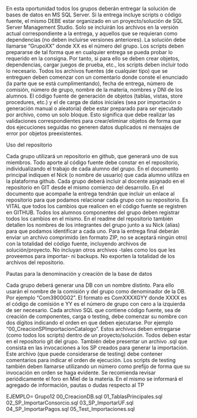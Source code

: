 En esta oportunidad todos los grupos deberán entregar la solución de bases de datos en MS
SQL Server.
Si la entrega incluye scripts o código fuente, el mismo DEBE estar organizado en un
proyecto/solución de SQL Server Management Studio. Solo se incluirán los archivos en la
versión actual correspondiente a la entrega, y aquellos que se requieran como dependencias
(no deben incluirse versiones anteriores). La solución debe llamarse “GrupoXX” donde XX es
el número del grupo.
Los scripts deben prepararse de tal forma que en cualquier entrega se pueda probar lo
requerido en la consigna. Por tanto, si para ello se deben crear objetos, dependencias, cargar
juegos de prueba, etc., los scripts deben incluir todo lo necesario.
Todos los archivos fuentes (de cualquier tipo) que se entreguen deben comenzar con un
comentario donde conste el enunciado (la parte que se está cumplimentando), fecha de
entrega, número de comisión, número de grupo, nombre de la materia, nombres y DNI de los
alumnos.
El código fuente de generación de objetos (tablas, vistas, store procedures, etc.) y el de
carga de datos iniciales (sea por importación o generación manual o aleatoria) debe estar
preparado para ser ejecutado por archivo, como un solo bloque. Esto significa que debe realizar las validaciones correspondientes para crear/eliminar objetos de forma que dos ejecuciones seguidas no generen datos duplicados ni mensajes de error por objetos
preexistentes.

Uso del repositorio

Cada grupo utilizará un repositorio en github, que generará uno de sus miembros. Todo aporte
al código fuente debe constar en el repositorio, individualizando el trabajo de cada alumno del
grupo. En el documento principal indiquen el Nick (o nombre de usuario) que cada alumno
utiliza en la plataforma github.
Cada grupo deberá incluir al docente asignado en el repositorio en GIT desde el mismo
comienzo del desarrollo. En el documento que acompañe la entrega tendrán que incluir un
enlace al repositorio para que podamos relacionar cada grupo con su repositorio.
Es VITAL que todos los cambios que realicen en el código fuente se registren en GITHUB.
Todos los alumnos componentes del grupo deben registrar todos los cambios en el mismo.
En el readme del repositorio también detallen los nombres de los integrantes del grupo junto
a su Nick (alias) para que podamos identificar a cada uno.
Para la entrega final deberán enviar un archivo comprimido (en formato ZIP, no se aceptará
ningún otro) con la totalidad del código fuente, incluyendo archivos de solución/proyecto. No
incluyan otros archivos -tales como los que les proveemos para importar- ni backups. No
exporten la totalidad de los archivos del repositorio.

Pautas para la denominación y creación de la base de datos

Cada grupo deberá generar una DB con un nombre distinto. Para ello usarán el nombre de la
comisión y del grupo como denominador de la DB. Por ejemplo “Com3900G02”. El formato
es ComXXXXGYY donde XXXX es el código de comisión e YY es el número de grupo con
cero a la izquierda de ser necesario.
Cada archivo SQL que contiene código fuente, sea de creación de componentes, carga o
testing, debe comenzar su nombre con dos dígitos indicando el orden en que deben
ejecutarse. Por ejemplo “00_CreacionSPImportacionCatalogo”. Estos archivos deben
entregarse (como todos los scripts) dentro de un proyecto/solución. Todos deben estar en el
repositorio git del grupo.
También debe presentar un archivo .sql que consista en las invocaciones a los SP creados
para generar la importación. Este archivo (que puede considerarse de testing) debe contener
comentarios para indicar el orden de ejecución.
Los scripts de testing también deben llamarse utilizando un número como prefijo de forma
que su invocación en orden se haga evidente.
Se recomienda revisar periódicamente el foro en Miel de la materia. En el mismo se informará
el agregado de información, pautas o dudas respecto al TP

EJEMPLO=
Grupo12
    00_CreacionDB.sql
    01_TablasPrincipales.sql
    02_SP_ImportarConsorcio.sql
    03_SP_ImportarUF.sql
    04_SP_ImportarPagos.sql
    05_Test_Importaciones.sql
